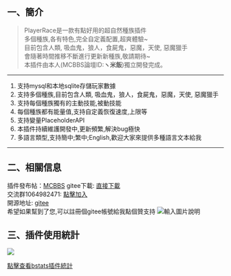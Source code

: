 ## 一、簡介

> PlayerRace是一款有點好用的超自然種族插件  
多個種族,各有特色,完全自定義配置,超爽體驗~  
目前包含人類, 吸血鬼，狼人，食屍鬼，惡魔，天使, 惡魔獵手  
會隨著時間推移不斷進行更新新種族,敬請期待~  
本插件由本人(MCBBS論壇ID:**ヽ米飯**)獨立開發完成。

------------
1. 支持mysql和本地sqlite存儲玩家數據
2. 支持多個種族,目前包含人類, 吸血鬼，狼人，食屍鬼，惡魔，天使, 惡魔獵手
3. 支持每個種族獨有的主動技能,被動技能
4. 每個種族都有能量值,支持自定義恢復速度,上限等
5. 支持變量PlaceholderAPI
6. 本插件持續維護開發中,更新頻繁,解決bug極快
8. 多語言類型,支持簡中;繁中;English,歡迎大家來提供多種語言文本給我
------------

## 二、相關信息
插件發布帖：[MCBBS](https://www.mcbbs.net/thread-1149860-1-1.html "MCBBS")
gitee下載: [直接下載](https://gitee.com/handy-git/PlayerRace/releases "直接下載")  
交流群1064982471: [點擊加入](https://jq.qq.com/?_wv=1027&k=5sxTf8u "點擊加入")  
開源地址: [gitee](https://gitee.com/handy-git/PlayerRace "gitee")   
希望如果幫到了您,可以註冊個gitee帳號給我點個贊支持
![輸入圖片說明](https://images.gitee.com/uploads/images/2021/0106/164955_ad1efac2_1604115.png "13.png")

## 三、插件使用統計
![](https://bstats.org/signatures/bukkit/PlayerRace.svg)

[點擊查看bstats插件統計](https://bstats.org/plugin/bukkit/PlayerRace/8605 "點擊查看bstats插件統計")